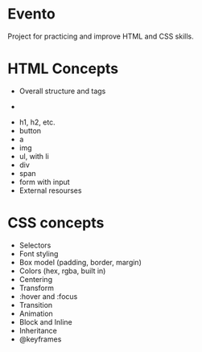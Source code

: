 # Evento

Project for practicing and improve HTML and CSS skills.

# HTML Concepts

- Overall structure and tags
- <p>
- h1, h2, etc.
- button
- a
- img
- ul, with li
- div
- span
- form with input
- External resourses

# CSS concepts
- Selectors
- Font styling
- Box model (padding, border, margin)
- Colors (hex, rgba, built in)
- Centering
- Transform
- :hover and :focus
- Transition
- Animation
- Block and Inline
- Inheritance
- @keyframes


